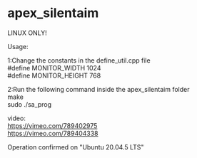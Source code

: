 # apex_silentaim  
  
LINUX ONLY!  
  
Usage:  
  
1:Change the constants in the define_util.cpp file  
#define MONITOR_WIDTH 1024  
#define MONITOR_HEIGHT 768  

2:Run the following command inside the apex_silentaim folder  
make  
sudo ./sa_prog  
  
  
video:  
https://vimeo.com/789402975  
https://vimeo.com/789404338  
  
Operation confirmed on "Ubuntu 20.04.5 LTS"  
  
